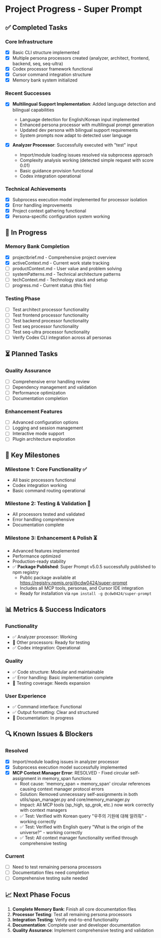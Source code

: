 # Project Progress - Super Prompt

## ✅ Completed Tasks

### Core Infrastructure

- [x] Basic CLI structure implemented
- [x] Multiple persona processors created (analyzer, architect, frontend,
      backend, seq, seq-ultra)
- [x] Codex processor framework functional
- [x] Cursor command integration structure
- [x] Memory bank system initialized

### Recent Successes

- [x] **Multilingual Support Implementation**: Added language detection and bilingual capabilities
  - Language detection for English/Korean input implemented
  - Enhanced persona processor with multilingual prompt generation
  - Updated dev persona with bilingual support requirements
  - System prompts now adapt to detected user language

- [x] **Analyzer Processor**: Successfully executed with "test" input
  - Import/module loading issues resolved via subprocess approach
  - Complexity analysis working (detected simple request with score 0.01)
  - Basic guidance provision functional
  - Codex integration operational

### Technical Achievements

- [x] Subprocess execution model implemented for processor isolation
- [x] Error handling improvements
- [x] Project context gathering functional
- [x] Persona-specific configuration system working

## 🔄 In Progress

### Memory Bank Completion

- [x] projectbrief.md - Comprehensive project overview
- [x] activeContext.md - Current work state tracking
- [ ] productContext.md - User value and problem solving
- [ ] systemPatterns.md - Technical architecture patterns
- [ ] techContext.md - Technology stack and setup
- [ ] progress.md - Current status (this file)

### Testing Phase

- [ ] Test architect processor functionality
- [ ] Test frontend processor functionality
- [ ] Test backend processor functionality
- [ ] Test seq processor functionality
- [ ] Test seq-ultra processor functionality
- [ ] Verify Codex CLI integration across all personas

## ⏳ Planned Tasks

### Quality Assurance

- [ ] Comprehensive error handling review
- [ ] Dependency management and validation
- [ ] Performance optimization
- [ ] Documentation completion

### Enhancement Features

- [ ] Advanced configuration options
- [ ] Logging and session management
- [ ] Interactive mode support
- [ ] Plugin architecture exploration

## 🎯 Key Milestones

### Milestone 1: Core Functionality ✅

- All basic processors functional
- Codex integration working
- Basic command routing operational

### Milestone 2: Testing & Validation 🔄

- All processors tested and validated
- Error handling comprehensive
- Documentation complete

### Milestone 3: Enhancement & Polish ⏳

- Advanced features implemented
- Performance optimized
- Production-ready stability
- ✅ **Package Published**: Super Prompt v5.0.5 successfully published to npm registry
  - Public package available at https://registry.npmjs.org/@cdw0424/super-prompt
  - Includes all MCP tools, personas, and Cursor IDE integration
  - Ready for installation via `npm install -g @cdw0424/super-prompt`

## 📊 Metrics & Success Indicators

### Functionality

- ✅ Analyzer processor: Working
- 🔄 Other processors: Ready for testing
- ✅ Codex integration: Operational

### Quality

- ✅ Code structure: Modular and maintainable
- ✅ Error handling: Basic implementation complete
- 🔄 Testing coverage: Needs expansion

### User Experience

- ✅ Command interface: Functional
- ✅ Output formatting: Clear and structured
- 🔄 Documentation: In progress

## 🔍 Known Issues & Blockers

### Resolved

- [x] Import/module loading issues in analyzer processor
- [x] Subprocess execution model successfully implemented
- [x] **MCP Context Manager Error**: RESOLVED - Fixed circular self-assignment in memory_span functions
  - Root cause: 'memory_span = memory_span' circular references causing context manager protocol errors
  - Solution: Removed unnecessary self-assignments in both utils/span_manager.py and core/memory_manager.py
  - Impact: All MCP tools (sp_high, sp_grok, etc.) now work correctly with context managers
  - ✅ Test: Verified with Korean query "우주의 기원에 대해 알려줘" - working correctly
  - ✅ Test: Verified with English query "What is the origin of the universe?" - working correctly
  - ✅ Test: All context manager functionality verified through comprehensive testing

### Current

- [ ] Need to test remaining persona processors
- [ ] Documentation files need completion
- [ ] Comprehensive testing suite needed

## 📈 Next Phase Focus

1. **Complete Memory Bank**: Finish all core documentation files
2. **Processor Testing**: Test all remaining persona processors
3. **Integration Testing**: Verify end-to-end functionality
4. **Documentation**: Complete user and developer documentation
5. **Quality Assurance**: Implement comprehensive testing and validation
